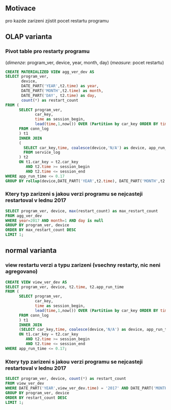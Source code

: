 ## Motivace

pro kazde zarizeni zjistit pocet restartu programu

## OLAP varianta
### Pivot table pro restarty programu

(*dimenze*: program_ver, device, year, month, day) (*measure*: pocet restartu)

```sql
CREATE MATERIALIZED VIEW agg_ver_dev AS 
SELECT program_ver, 
       device,                                                     
       DATE_PART('YEAR',t2.time) as year,
       DATE_PART('MONTH',t2.time) as month,
       DATE_PART('DAY', t2.time) as day,
       count(*) as restart_count
FROM (
      SELECT program_ver,                                                                          
             car_key,
             time as session_begin,
             lead(time,1,now()) OVER (Partition by car_key ORDER BY time) AS session_end 
      FROM conn_log
      ) t1 
      INNER JOIN 
      (
        SELECT car_key,time, coalesce(device,'N/A') as device, app_run_time 
        FROM service_log
      ) t2                                          
      ON t1.car_key = t2.car_key 
         AND t2.time >= session_begin 
         AND t2.time <= session_end 
WHERE app_run_time <= 0.17 
GROUP BY rollup(device,DATE_PART('YEAR',t2.time), DATE_PART('MONTH',t2.time), DATE_PART('DAY',t2.time)),program_ver;
```

### Ktery typ zarizeni s jakou verzi programu se nejcasteji restartoval v lednu 2017

```sql
SELECT program_ver, device, max(restart_count) as max_restart_count 
FROM agg_ver_dev 
WHERE year=2017 AND month=1 AND day is null 
GROUP BY program_ver, device 
ORDER BY max_restart_count DESC 
LIMIT 1;
```

## normal varianta

### view restartu verzi a typu zarizeni (vsechny restarty, nic neni agregovano)

```sql
CREATE VIEW view_ver_dev AS 
SELECT program_ver, device, t2.time, t2.app_run_time 
FROM (
      SELECT program_ver,                                                                          
             car_key,
             time as session_begin,
             lead(time,1,now()) OVER (Partition by car_key ORDER BY time) AS session_end 
      FROM conn_log
      ) t1 
      INNER JOIN 
      (SELECT car_key,time, coalesce(device,'N/A') as device, app_run_time FROM service_log) t2                                           
      ON t1.car_key = t2.car_key 
         AND t2.time >= session_begin 
         AND t2.time <= session_end 
WHERE app_run_time <= 0.17;
```

### Ktery typ zarizeni s jakou verzi programu se nejcasteji restartoval v lednu 2017

```sql
SELECT program_ver, device, count(*) as restart_count
FROM view_ver_dev 
WHERE DATE_PART('YEAR',view_ver_dev.time) = '2017' AND DATE_PART('MONTH',view_ver_dev.time)='1' 
GROUP BY program_ver, device
ORDER BY restart_count DESC
LIMIT 1;
```

